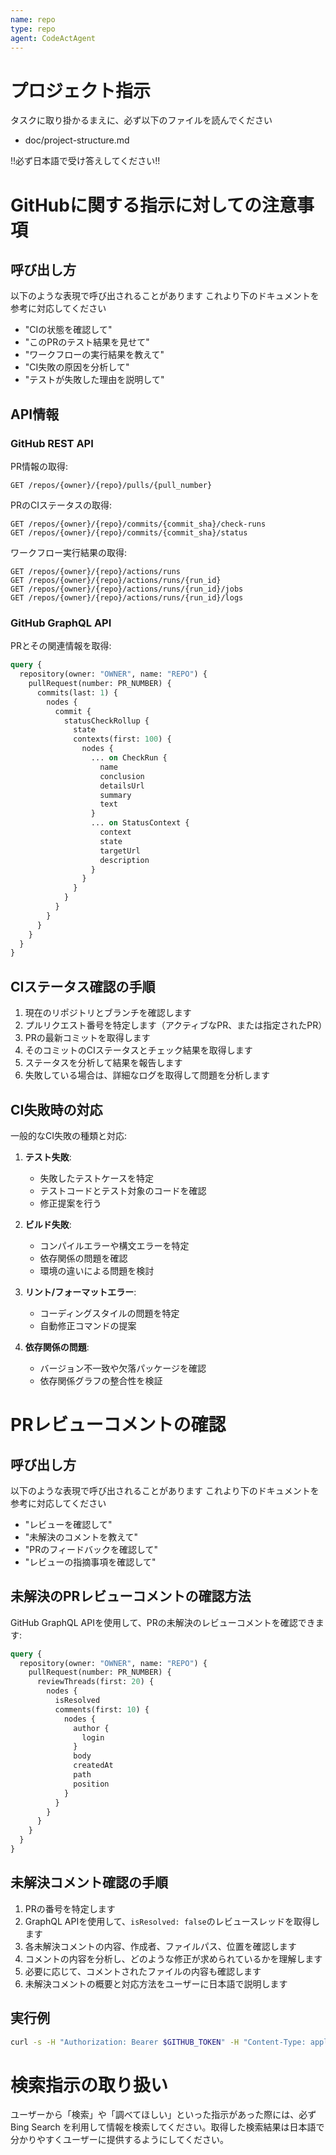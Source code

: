 ```yaml
---
name: repo
type: repo
agent: CodeActAgent
---
```


# プロジェクト指示

タスクに取り掛かるまえに、必ず以下のファイルを読んでください

- doc/project-structure.md

!!必ず日本語で受け答えしてください!!

# GitHubに関する指示に対しての注意事項

## 呼び出し方

以下のような表現で呼び出されることがあります
これより下のドキュメントを参考に対応してください

- "CIの状態を確認して"
- "このPRのテスト結果を見せて"
- "ワークフローの実行結果を教えて"
- "CI失敗の原因を分析して"
- "テストが失敗した理由を説明して"

## API情報

### GitHub REST API

PR情報の取得:
```
GET /repos/{owner}/{repo}/pulls/{pull_number}
```

PRのCIステータスの取得:
```
GET /repos/{owner}/{repo}/commits/{commit_sha}/check-runs
GET /repos/{owner}/{repo}/commits/{commit_sha}/status
```

ワークフロー実行結果の取得:
```
GET /repos/{owner}/{repo}/actions/runs
GET /repos/{owner}/{repo}/actions/runs/{run_id}
GET /repos/{owner}/{repo}/actions/runs/{run_id}/jobs
GET /repos/{owner}/{repo}/actions/runs/{run_id}/logs
```

### GitHub GraphQL API

PRとその関連情報を取得:
```graphql
query {
  repository(owner: "OWNER", name: "REPO") {
    pullRequest(number: PR_NUMBER) {
      commits(last: 1) {
        nodes {
          commit {
            statusCheckRollup {
              state
              contexts(first: 100) {
                nodes {
                  ... on CheckRun {
                    name
                    conclusion
                    detailsUrl
                    summary
                    text
                  }
                  ... on StatusContext {
                    context
                    state
                    targetUrl
                    description
                  }
                }
              }
            }
          }
        }
      }
    }
  }
}
```

## CIステータス確認の手順

1. 現在のリポジトリとブランチを確認します
2. プルリクエスト番号を特定します（アクティブなPR、または指定されたPR）
3. PRの最新コミットを取得します
4. そのコミットのCIステータスとチェック結果を取得します
5. ステータスを分析して結果を報告します
6. 失敗している場合は、詳細なログを取得して問題を分析します

## CI失敗時の対応

一般的なCI失敗の種類と対応:

1. **テスト失敗**:
   - 失敗したテストケースを特定
   - テストコードとテスト対象のコードを確認
   - 修正提案を行う

2. **ビルド失敗**:
   - コンパイルエラーや構文エラーを特定
   - 依存関係の問題を確認
   - 環境の違いによる問題を検討

3. **リント/フォーマットエラー**:
   - コーディングスタイルの問題を特定
   - 自動修正コマンドの提案

4. **依存関係の問題**:
   - バージョン不一致や欠落パッケージを確認
   - 依存関係グラフの整合性を検証

# PRレビューコメントの確認

## 呼び出し方

以下のような表現で呼び出されることがあります
これより下のドキュメントを参考に対応してください

- "レビューを確認して"
- "未解決のコメントを教えて"
- "PRのフィードバックを確認して"
- "レビューの指摘事項を確認して"

## 未解決のPRレビューコメントの確認方法

GitHub GraphQL APIを使用して、PRの未解決のレビューコメントを確認できます:

```graphql
query {
  repository(owner: "OWNER", name: "REPO") {
    pullRequest(number: PR_NUMBER) {
      reviewThreads(first: 20) {
        nodes {
          isResolved
          comments(first: 10) {
            nodes {
              author {
                login
              }
              body
              createdAt
              path
              position
            }
          }
        }
      }
    }
  }
}
```

## 未解決コメント確認の手順

1. PRの番号を特定します
2. GraphQL APIを使用して、`isResolved: false`のレビュースレッドを取得します
3. 各未解決コメントの内容、作成者、ファイルパス、位置を確認します
4. コメントの内容を分析し、どのような修正が求められているかを理解します
5. 必要に応じて、コメントされたファイルの内容も確認します
6. 未解決コメントの概要と対応方法をユーザーに日本語で説明します

## 実行例

```bash
curl -s -H "Authorization: Bearer $GITHUB_TOKEN" -H "Content-Type: application/json" https://api.github.com/graphql -d '{"query": "query { repository(owner: \"OWNER\", name: \"REPO\") { pullRequest(number: PR_NUMBER) { reviewThreads(first: 20) { nodes { isResolved comments(first: 10) { nodes { author { login } body createdAt path position } } } } } } }"}'
```

# 検索指示の取り扱い

ユーザーから「検索」や「調べてほしい」といった指示があった際には、必ず Bing Search を利用して情報を検索してください。取得した検索結果は日本語で分かりやすくユーザーに提供するようにしてください。

